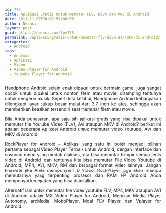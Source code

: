```yaml
---
id: 775
title: Aplikasi Gratis Untuk Memutar FLV, DivX dan MKV di Android
date: 2011-11-07T08:02:59+00:00
author: Nesaci
layout: post
guid: https://nesaci.com/?p=775
permalink: /aplikasi-gratis-untuk-memutar-flv-divx-dan-mkv-di-android/
categories:
  - Android
tags:
  - Android
  - Aplikasi
  - Video
  - Video Player for Android
  - Youtube Player for Android
---
```

<p style="text-align: justify;">
  Handphone Android selain enak dipakai untuk bermain game, juga sangat cocok untuk dipakai untuk nonton filem atau movie, disamping tentunya untuk dengerin musik. Seperti kita ketahui, Handphone Android kebanyakan dilengkapi layar cukup besar mulai dari 3.7 inch ke atas, sehingga akan memberikan keasikan tersendiri saat memutar filem atau movie.
</p>

<p style="text-align: justify;">
  Bila Anda penasaran, apa saja sih aplikasi gratis yang bisa dipakai untuk memutar file Youtube Video (FLV), AVI ataupun MKV di Android? berikut ini adalah beberapa Aplikasi Android untuk memutar video Youtube, AVI dan MKV di Android.
</p>

<p style="text-align: justify;">
  RockPlayer for Android – Aplikasi yang satu ini boleh menjadi pilihan pertama sebagai Video Player Terbaik untuk Android, dengan interface dan susunan menu yang mudah diakses, kita bisa memutar hampir semua jenis video di Android, dan tentunya kita bisa memutar File Video Youtube di Android, MP4, AVI, MKV, RM dan berbagai format video lainnya. Jangan khawatir jika Anda mempunyai HD Video, RockPlayer juga akan mampu memutarnya yang terpenting prosesor dan RAM HP Android Anda mempunyai kecepatan yang bisa diandalkan.
</p>

<p style="text-align: justify;">
  Alternatif lain untuk memutar file video youtube FLV, MP4, MKV ataupun AVI di Android adalah MX Video Player for Android, Meridian Media Player Autonomy, arcMedia, MoboPlayer, Moai FLV Player, dan Vplayer for Android.
</p>